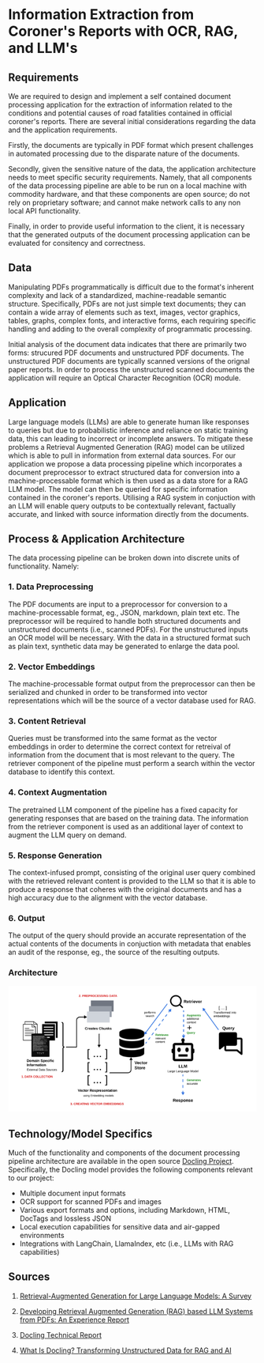 # Information Extraction from Coroner's Reports with OCR, RAG, and LLM's

## Requirements
We are required to design and implement a self contained document processing application for the extraction of information related to the conditions and potential causes of road fatalities contained in official coroner's reports. There are several initial considerations regarding the data and the application requirements.

Firstly, the documents are typically in PDF format which present challenges in automated processing due to the disparate nature of the documents.

Secondly, given the sensitive nature of the data, the application architecture needs to meet specific security requirements. Namely, that all components of the data processing pipeline are able to be run on a local machine with commodity hardware, and that these components are open source; do not rely on proprietary software; and cannot make network calls to any non local API functionality.

Finally, in order to provide useful information to the client, it is necessary that the generated outputs of the document processing application can be evaluated for consitency and correctness.

## Data

 Manipulating PDFs programmatically is difficult due to the format's inherent complexity and lack of a standardized, machine-readable semantic structure. Specifically, PDFs are not just simple text documents; they can contain a wide array of elements such as text, images, vector graphics, tables, graphs, complex fonts, and interactive forms, each requiring specific handling and adding to the overall complexity of programmatic processing.

Initial analysis of the document data indicates that there are primarily two forms: strucured PDF documents and unstructured PDF documents. The unstructured PDF documents are typically scanned versions of the orignal paper reports. In order to process the unstructured scanned documents the application will require an Optical Character Recognition (OCR) module.

## Application

Large language models (LLMs) are able to generate human like responses to queries but due to probabilistic inference and reliance on static training data, this can leading to incorrect or incomplete answers. To mitigate these problems a Retrieval Augmented Generation (RAG) model can be utilized which is able to pull in information from external data sources. For our application we propose a data processing pipeline which incorporates a document preprocessor to extract structured data for conversion into a machine-processable format which is then used as a data store for a RAG LLM model. The model can then be queried for specific information contained in the coroner's reports. Utilising a RAG system in conjuction with an LLM will enable query outputs to be contextually relevant, factually accurate, and linked with source information directly from the documents.

## Process & Application Architecture

The data processing pipeline can be broken down into discrete units of functionality. Namely:

### 1. Data Preprocessing

The PDF documents are input to a preprocessor for conversion to a machine-processable format, eg., JSON, markdown, plain text etc. The preprocessor will be required to handle both structured documents and unstructured documents (i.e., scanned PDFs). For the unstructured inputs an OCR model will be necessary. With the data in a structured format such as plain text, synthetic data may be generated to enlarge the data pool. 

### 2. Vector Embeddings

The machine-processable format output from the preprocessor can then be serialized and chunked in order to be transformed into vector representations which will be the source of a vector database used for RAG.

### 3. Content Retrieval

Queries must be transformed into the same format as the vector embeddings in order to determine the correct context for retreival of information from the document that is most relevant to the query. The retriever component of the pipeline must perform a search within the vector database to identify this context.

### 4. Context Augmentation

The pretrained LLM component of the pipeline has a fixed capacity for generating responses that are based on the training data. The information from the retriever component is used as an additional layer of context to augment the LLM query on demand.

### 5. Response Generation

The context-infused prompt, consisting of the original user query combined with the retrieved relevant content is provided to the LLM so that it is able to produce a response that coheres with the original documents and has a high accuracy due to the alignment with the vector database.

### 6. Output

The output of the query should provide an accurate representation of the actual contents of the documents in conjuction with metadata that enables an audit of the response, eg., the source of the resulting outputs.

### Architecture

![RAG LLM architecture](./architecture.png)

## Technology/Model Specifics

Much of the functionality and components of the document processing pipeline architecture are available in the open source [Docling Project](https://docling-project.github.io/docling/). Specifically, the Docling model provides the following components relevant to our project:

- Multiple document input formats
- OCR support for scanned PDFs and images
- Various export formats and options, including Markdown, HTML, DocTags and lossless JSON
- Local execution capabilities for sensitive data and air-gapped environments
- Integrations with LangChain, LlamaIndex, etc (i.e., LLMs with RAG capabilities)


## Sources

1. [Retrieval-Augmented Generation for Large Language Models: A Survey](https://arxiv.org/pdf/2312.10997)

2. [Developing Retrieval Augmented Generation (RAG) based LLM Systems from PDFs: An Experience Report](https://arxiv.org/pdf/2410.15944v1)

3. [Docling Technical Report](https://arxiv.org/pdf/2408.09869)

4. [What Is Docling? Transforming Unstructured Data for RAG and AI](https://www.youtube.com/watch?v=zSA7ylHP6AY)

